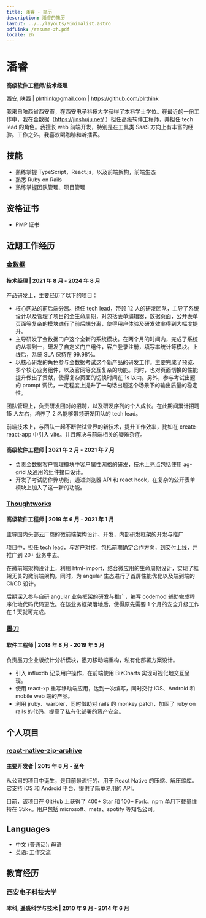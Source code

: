 ```yaml
---
title: 潘睿 - 简历
description: 潘睿的简历
layout: ../../layouts/Minimalist.astro
pdfLink: /resume-zh.pdf
locale: zh
---
```


# 潘睿

**高级软件工程师/技术经理**

西安, 陕西 | <plrthink@gmail.com> | <https://github.com/plrthink>

我来自陕西省西安市，在西安电子科技大学获得了本科学士学位。在最近的一份工作中，我在金数据（<https://jinshuju.net/> ）担任高级软件工程师，并担任 tech lead 的角色。我擅长 web 前端开发，特别是在工具类 SaaS 方向上有丰富的经验。工作之外，我喜欢喝咖啡和听播客。

## 技能
- 熟练掌握 TypeScript，React.js，以及前端架构，前端生态
- 熟悉 Ruby on Rails
- 熟练掌握团队管理、项目管理

## 资格证书
- PMP 证书

## 近期工作经历

### [金数据](https://jinshuju.net/)

#### 技术经理 | 2021 年 8 月 - 2024 年 8 月

产品研发上，主要经历了以下的项目：

- 核心网站的前后端分离。担任 tech lead，带领 12 人的研发团队，主导了系统设计以及管理了项目的全生命周期，对包括表单编辑器，数据页面，公开表单页面等复杂的模块进行了前后端分离，使得用户体验及研发效率得到大幅度提升。
- 主导研发了金数据门户这个全新的系统模块。在两个月的时间内，完成了系统的从零到一，研发了自定义门户组件，客户登录注册，填写率统计等模块。上线后，系统 SLA 保持在 99.98%。
- 以核心研发的角色参与金数据考试这个新产品的研发工作。主要完成了预览、多个核心业务组件，以及官网等交互复杂的功能。同时，也对页面切换的性能提升做出了贡献，使得复杂页面的切换时间在 1s 以内。另外，参与考试出题的 prompt 调优，一定程度上提升了一句话出题这个场景下的输出质量的稳定性。

团队管理上，负责研发团对的招聘，以及研发序列的个人成长。在此期间累计招聘 15 人左右，培养了 2 名能够带领研发团队的 tech lead。

前端技术上，与团队一起不断尝试业界的新技术，提升工作效率，比如在 create-react-app 中引入 vite。并且解决与前端相关的疑难杂症。

#### 高级软件工程师 | 2021 年 2 月 - 2021 年 7 月

- 负责金数据客户管理模块中客户属性网格的研发，技术上亮点包括使用 ag-grid 及通用的组件接口设计。
- 开发了考试防作弊功能，通过浏览器 API 和 react hook，在复杂的公开表单模块上加入了这一新的功能。

### [Thoughtworks](https://thoughtworks.com/)

#### 高级软件工程师 | 2019 年 6 月 - 2021 年 1 月

主导国内头部云厂商的微前端架构设计、开发，内部研发框架的开发与推广

项目中，担任 tech lead，与客户对接，包括前期确定合作方向，到交付上线，并推广到 20+ 业务中去。

在微前端架构设计上，利用 html-import，结合微应用的生命周期设计，实现了框架无关的微前端架构。同时，为 angular 生态进行了首屏性能优化以及端到端的 CI/CD 设计。

后期深入参与自研 angular 业务框架的研发与推广，编写 codemod 辅助完成程序化地代码代码更改。在该业务框架落地后，使得原先需要 1 个月的安全升级工作在 1 天就可完成。

### [墨刀](https://modao.cc/)

#### 软件工程师 | 2018 年 8 月 - 2019 年 5 月

负责墨刀企业版统计分析模块，墨刀移动端重构，私有化部署方案设计。

- 引入 influxdb 记录用户操作，在前端使用 BizCharts 实现可视化地交互呈现。
- 使用 react-xp 重写移动端应用，达到一次编写，同时交付 iOS、Android 和 mobile web 端的产品。
- 利用 jruby、warbler，同时借助对 rails 的 monkey patch，加固了 ruby on rails 的代码，提高了私有化部署的资产安全。

## 个人项目

### [react-native-zip-archive](https://github.com/mockingbot/react-native-zip-archive)

#### 主要开发者 | 2015 年 8 月 - 至今

从公司的项目中诞生，是目前最流行的、用于 React Native 的压缩、解压缩库。它支持 iOS 和 Android 平台，提供了简单易用的 API。

目前，该项目在 GitHub 上获得了 400+ Star 和 100+ Fork。npm 单月下载量维持在 35k+。用户包括 microsoft、meta、spotify 等知名公司。

## Languages

- 中文 (普通话): 母语
- 英语: 工作交流

## 教育经历

### 西安电子科技大学

#### 本科, 遥感科学与技术 | 2010 年 9 月 - 2014 年 6 月
